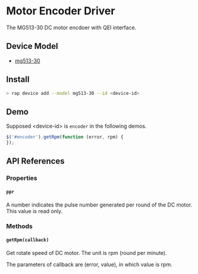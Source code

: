 # Motor Encoder Driver

The MG513-30 DC motor encdoer with QEI interface.

## Device Model

- [mg513-30](https://rap.ruff.io/devices/mg513-30)

## Install

```sh
> rap device add --model mg513-30 --id <device-id>
```

## Demo

Supposed \<device-id\> is `encoder` in the following demos.

```js
$('#encoder').getRpm(function (error, rpm) {
});
```

## API References

### Properties

#### `ppr`

A number indicates the pulse number generated per round of the DC motor. This value is read only.

### Methods

#### `getRpm(callback)`

Get rotate speed of DC motor. The unit is rpm (round per minute).

The parameters of callback are (error, value), in which value is rpm.
